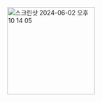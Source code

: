 
<img width="200" alt="스크린샷 2024-06-02 오후 10 14 05" src="https://github.com/firstquarterlee/character-card-page/assets/138273378/0aa4cdc1-51b2-45b8-8f09-135a2ed224d9">
